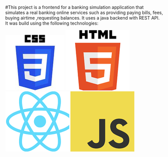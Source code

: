 #This project is a frontend for a banking simulation application that simulates a real banking online services such as providing paying bills, fees, buying airtime ,requesting balances. It uses a java backend with REST API. It was build using the following technologies:

<img src="./src/LoginPage/Images/Css-logo.jpeg"/>
<img src="./src/LoginPage/Images/html-logo.png"/>
<img src="./src/LoginPage/Images/Untitled.png"/>
<img src="./src/LoginPage/Images/Java-script-Logo.png"/>